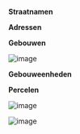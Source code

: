 **Straatnamen**

**Adressen**

**Gebouwen**

![image](https://user-images.githubusercontent.com/49196256/229729126-0e4caee5-21ef-48a9-99c2-78f85477549c.png)


**Gebouweenheden**

**Percelen**

![image](https://user-images.githubusercontent.com/49196256/229729048-ff2bbab3-6d15-493d-85c2-cfc15af3dce9.png)

![image](https://user-images.githubusercontent.com/49196256/229729076-d9546995-557e-45ff-a519-e67cd8bcb97b.png)


